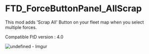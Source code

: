 # FTD_ForceButtonPanel_AllScrap

This mod adds 'Scrap All' Button on your fleet map when you select multiple forces.

Compatible FtD version : 4.0

![undefined - Imgur](https://github.com/user-attachments/assets/3fbf1212-0d83-49a5-904d-96ec4403a6cd)
